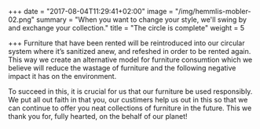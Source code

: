 +++
date = "2017-08-04T11:29:41+02:00"
image = "/img/hemmlis-mobler-02.png"
summary = "When you want to change your style, we'll swing by and exchange your collection."
title = "The circle is complete"
weight = 5

+++
Furniture  that have been rented will be reintroduced into our circular system where it’s sanitized anew, and refeshed in order to be rented again. This way we create an alternative model for furniture consumtion which we believe will reduce the wastage of furniture and the following negative impact it has on the environment.

To succeed in this, it is crucial for us that our furniture be used responsibly. We put all out  faith in that you, our custimers help us out in this so that we can continue to offer you neat collections of furniture in the future. This we thank you for, fully hearted, on the behalf of our planet! 